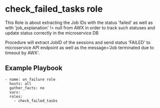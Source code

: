 check_failed_tasks role
=========
This Role is about extracting the Job IDs with the status 'failed' as well as with 'job_explanation' != null from AWX in order to track such statuses and update status correctly in the microservice DB

Procedure will extract JobID of the sessions and send status 'FAILED' to microservice API endpoint as well as the message='Job terminated due to timeout by AWX'.

Example Playbook
----------------
```
- name: on_failure role
  hosts: all
  gather_facts: no
  vars:
  roles:
    - check_failed_tasks
```